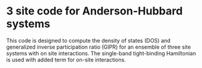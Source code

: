 # 3 site code for Anderson-Hubbard systems
<html>
<body>
This code is designed to compute the density of states (DOS) and generalized inverse participation ratio (GIPR) for an ensemble of three site systems with on site interactions. The single-band tight-binding Hamiltonian is used with added term for on-site interactions.
</body>
</html>

